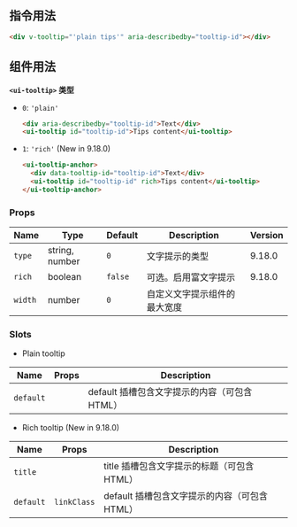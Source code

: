 ## 指令用法

```html
<div v-tooltip="'plain tips'" aria-describedby="tooltip-id"></div>
```

## 组件用法

**`<ui-tooltip>` 类型**

- `0`: `'plain'`

  ```html
  <div aria-describedby="tooltip-id">Text</div>
  <ui-tooltip id="tooltip-id">Tips content</ui-tooltip>
  ```

- `1`: `'rich'` (New in 9.18.0)

  ```html
  <ui-tooltip-anchor>
    <div data-tooltip-id="tooltip-id">Text</div>
    <ui-tooltip id="tooltip-id" rich>Tips content</ui-tooltip>
  </ui-tooltip-anchor>
  ```

### Props

| Name    | Type           | Default | Description                  | Version |
| ------- | -------------- | ------- | ---------------------------- | ------- |
| `type`  | string, number | `0`     | 文字提示的类型               | 9.18.0  |
| `rich`  | boolean        | `false` | 可选。启用富文字提示         | 9.18.0  |
| `width` | number         | `0`     | 自定义文字提示组件的最大宽度 |         |

### Slots

- Plain tooltip

| Name      | Props | Description                                   |
| --------- | ----- | --------------------------------------------- |
| `default` |       | default 插槽包含文字提示的内容（可包含 HTML） |

- Rich tooltip (New in 9.18.0)

| Name      | Props       | Description                                   |
| --------- | ----------- | --------------------------------------------- |
| `title`   |             | title 插槽包含文字提示的标题（可包含 HTML）   |
| `default` | `linkClass` | default 插槽包含文字提示的内容（可包含 HTML） |
